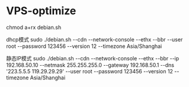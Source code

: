 # VPS-optimize
chmod a+rx debian.sh

dhcp模式
sudo ./debian.sh --cdn --network-console --ethx --bbr --user root --password 123456 --version 12 --timezone Asia/Shanghai

静态IP模式
sudo ./debian.sh --cdn --network-console --ethx --bbr --ip 192.168.50.10 --netmask 255.255.255.0 --gateway 192.168.50.1 --dns '223.5.5.5 119.29.29.29' --user root --password 123456 --version 12 --timezone Asia/Shanghai
